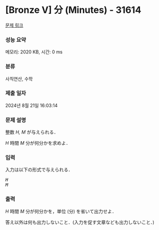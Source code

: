 # [Bronze V] 分 (Minutes) - 31614 

[문제 링크](https://www.acmicpc.net/problem/31614) 

### 성능 요약

메모리: 2020 KB, 시간: 0 ms

### 분류

사칙연산, 수학

### 제출 일자

2024년 8월 21일 16:03:14

### 문제 설명

<p>整数 <var>H, M</var> が与えられる．</p>

<p><var>H</var> 時間 <var>M</var> 分が何分かを求めよ．</p>

### 입력 

 <p>入力は以下の形式で与えられる．</p>

<pre><var>H</var>
<var>M</var></pre>

### 출력 

 <p><var>H</var> 時間 <var>M</var> 分が何分かを，単位 (分) を省いて出力せよ．</p>

<p>答え以外は何も出力しないこと．(入力を促す文章なども出力しないこと．)</p>

